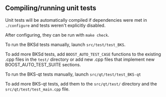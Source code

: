 Compiling/running unit tests
------------------------------------

Unit tests will be automatically compiled if dependencies were met in `./configure`
and tests weren't explicitly disabled.

After configuring, they can be run with `make check`.

To run the BKSd tests manually, launch `src/test/test_BKS`.

To add more BKSd tests, add `BOOST_AUTO_TEST_CASE` functions to the existing
.cpp files in the `test/` directory or add new .cpp files that
implement new BOOST_AUTO_TEST_SUITE sections.

To run the BKS-qt tests manually, launch `src/qt/test/test_BKS-qt`

To add more BKS-qt tests, add them to the `src/qt/test/` directory and
the `src/qt/test/test_main.cpp` file.

